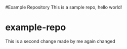 #Example Repository
This is a sample repo, hello world!
# example-repo
This is a second change made by me
again changed 
